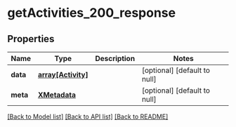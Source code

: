 # getActivities_200_response

## Properties
Name | Type | Description | Notes
------------ | ------------- | ------------- | -------------
**data** | [**array[Activity]**](Activity.md) |  | [optional] [default to null]
**meta** | [**XMetadata**](XMetadata.md) |  | [optional] [default to null]

[[Back to Model list]](../README.md#documentation-for-models) [[Back to API list]](../README.md#documentation-for-api-endpoints) [[Back to README]](../README.md)


